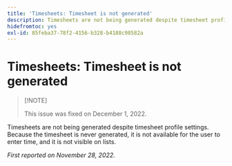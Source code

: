 ```yaml
---
title: 'Timesheets: Timesheet is not generated'
description: Timesheets are not being generated despite timesheet profile settings.
hidefromtoc: yes
exl-id: 85feba37-78f2-4156-b328-b4188c98582a
---
```

# Timesheets: Timesheet is not generated

>
>[!NOTE]
>
>This issue was fixed on December 1, 2022.

Timesheets are not being generated despite timesheet profile settings. Because the timesheet is never generated, it is not available for the user to enter time, and it is not visible on lists.

_First reported on November 28, 2022._
